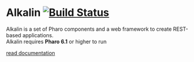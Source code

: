 # Alkalin [![Build Status](https://travis-ci.org/GlennCavarle/Alkalin.svg?branch=master)](https://travis-ci.org/GlennCavarle/Alkalin)

Alkalin is a set of Pharo components and a web framework to create REST-based applications.  
Alkalin requires **Pharo 6.1** or higher to run

[read documentation](./doc/SUMMARY.md)
